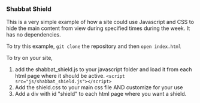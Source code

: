 ### Shabbat Shield

This is a very simple example of how a site could use Javascript and CSS to hide the main content from view during specified times during the week. It has no dependencies. 

To try this example, `git clone` the repository and then `open index.html` 

To try on your site, 
  1. add the shabbat_shield.js to your javascript folder and load it from each html page where it should be active. `<script src="js/shabbat_shield.js"></script>` 
  2. Add the shield.css to your main css file AND customize for your use
  3. Add a div with id "shield" to each html page where you want a shield.

